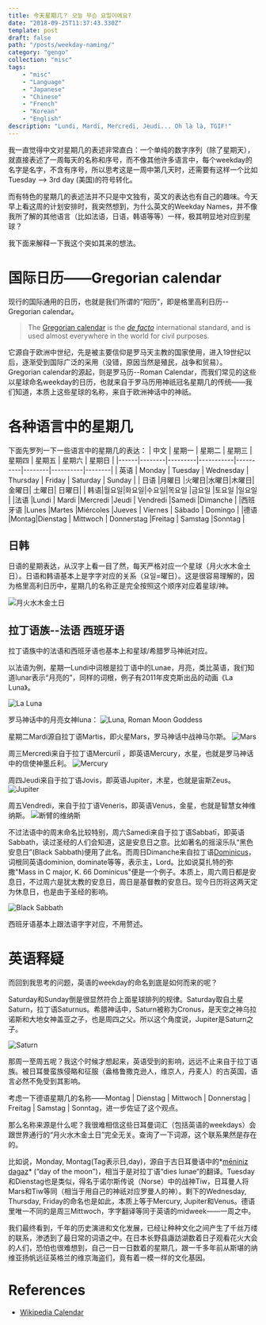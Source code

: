 ```yaml
---
title: 今天星期几？ 오늘 무슨 요일이에요?
date: "2018-09-25T11:37:43.330Z"
template: post
draft: false
path: "/posts/weekday-naming/"
category: "gengo"
collection: "misc"
tags:
    - "misc"
    - "Language"
    - "Japanese"
    - "Chinese"
    - "French"
    - "Korean"
    - "English"
description: "Lundi, Mardi, Mercredi, Jeudi... Oh là là, TGIF!"
---
```


我一直觉得中文对星期几的表述非常直白：一个单纯的数字序列（除了星期天），就直接表述了一周每天的名称和序号，而不像其他许多语言中，每个weekday的名字是名字，不含有序号，所以思考这是一周中第几天时，还需要有这样一个比如Tuesday --> 3rd day (美国)的符号转化。

而有特色的星期几的表述法并不只是中文独有，英文的表达也有自己的趣味。今天早上看这周的计划安排时，我突然想到，为什么英文的Weekday Names，并不像我所了解的其他语言（比如法语，日语，韩语等等）一样，极其明显地对应到星球？

我下面来解释一下我这个突如其来的想法。

# 国际日历——Gregorian calendar

现行的国际通用的日历，也就是我们所谓的“阳历”，即是格里高利日历--Gregorian calendar。

> The [Gregorian calendar](https://en.wikipedia.org/wiki/Gregorian_calendar "Gregorian calendar") is the *[de facto](https://en.wikipedia.org/wiki/De_facto "De facto")* international standard, and is used almost everywhere in the world for civil purposes.

它源自于欧洲中世纪，先是被主要信仰是罗马天主教的国家使用，进入19世纪以后，逐渐受到国际广泛的采用（没错，原因当然是殖民，战争和贸易）。Gregorian calendar的源起，则是罗马历--Roman Calendar，而我们常见的这些以星球命名weekday的日历，也就来自于罗马历用神祇冠名星期几的传统——我们知道，本质上这些星球的名称，来自于欧洲神话中的神祇。

# 各种语言中的星期几

下面先罗列一下一些语言中的星期几的表达：
| 中文 | 星期一 | 星期二  | 星期三    | 星期四   | 星期五 | 星期六   | 星期日 |
|------|--------|---------|-----------|----------|--------|----------|--------|
| 英语 | Monday | Tuesday | Wednesday | Thursday | Friday | Saturday | Sunday |
| 日语 |月曜日 |火曜日|水曜日|木曜日|金曜日| 土曜日| 日曜日|
| 韩语|월요일|화요일|수요일|목요일 |금요일 |토요일 |일요일 |
|法语 |Lundi | Mardi |Mercredi |Jeudi | Vendredi |Samedi |Dimanche |
|西班牙语 |Lunes  |Martes |Miércoles |Jueves | Viernes | Sábado  | Domingo |
|德语 |Montag|Dienstag | Mittwoch  | Donnerstag |Freitag | Samstag  |Sonntag |

## 日韩
日语的星期表达，从汉字上看一目了然，每天严格对应一个星球（月火水木金土日）。日语和韩语基本上是字字对应的关系（요일=曜日）。这是很容易理解的，因为格里高利日历中，星期几的名称正是完全按照这个顺序对应着星球/神。

![月火水木金土日](https://upload-images.jianshu.io/upload_images/72299-1c1a22bf125dcb79.png?imageMogr2/auto-orient/strip%7CimageView2/2/w/1240)

## 拉丁语族--法语 西班牙语
拉丁语族中的法语和西班牙语也基本上和星球/希腊罗马神祇对应。

以法语为例，星期一Lundi中词根是拉丁语中的Lunae，月亮，类比英语，我们知道lunar表示“月亮的”，同样的词根，例子有2011年皮克斯出品的动画《La Luna》。

![La Luna](https://upload-images.jianshu.io/upload_images/72299-ccb8dae1d4dc30a3.png?imageMogr2/auto-orient/strip%7CimageView2/2/w/1240)

罗马神话中的月亮女神luna：
![Luna, Roman Moon Goddess](https://upload-images.jianshu.io/upload_images/72299-18c01b18ac844107.png?imageMogr2/auto-orient/strip%7CimageView2/2/w/1240)

星期二Mardi源自拉丁语Martis，即火星Mars，罗马神话中战神马尔斯。
![Mars](https://upload-images.jianshu.io/upload_images/72299-635e6f8a1df75a6d.png?imageMogr2/auto-orient/strip%7CimageView2/2/w/1240)

周三Mercredi来自于拉丁语Mercuriī ，即英语Mercury，水星，也就是罗马神话中的信使神墨丘利。
![Mercury](https://upload-images.jianshu.io/upload_images/72299-a7a1ba173cf4cfef.png?imageMogr2/auto-orient/strip%7CimageView2/2/w/1240)

周四Jeudi来自于拉丁语Jovis，即英语Jupiter，木星，也就是宙斯Zeus。
![Jupiter](https://upload-images.jianshu.io/upload_images/72299-fbc84a5998c4a738.png?imageMogr2/auto-orient/strip%7CimageView2/2/w/1240)

周五Vendredi，来自于拉丁语Veneris，即英语Venus，金星，也就是智慧女神维纳斯。
![断臂的维纳斯](https://upload-images.jianshu.io/upload_images/72299-95c4e177c684fda4.png?imageMogr2/auto-orient/strip%7CimageView2/2/w/1240)

不过法语中的周末命名比较特别，周六Samedi来自于拉丁语Sabbatī，即英语Sabbath，读过圣经的人们会知道，这是安息日之意。比如著名的摇滚乐队“黑色安息日”(Black Sabbath)便用了此名。而周日Dimanche来自拉丁语[Dominicus](https://en.wiktionary.org/wiki/dies_Dominicus#Latin "dies Dominicus")，词根同英语dominion, dominate等等，表示主，Lord。比如说莫扎特的弥撒"Mass in C major, K. 66 Dominicus"便是一个例子。本质上，周六周日都是安息日，不过周六是犹太教的安息日，周日是基督教的安息日。现今日历将这两天定为休息日，也是由于圣经的影响。

![Black Sabbath](https://upload-images.jianshu.io/upload_images/72299-23405ccdcb511627.png?imageMogr2/auto-orient/strip%7CimageView2/2/w/1240)

西班牙语基本上跟法语字字对应，不用赘述。

# 英语释疑
而回到我思考的问题，英语的weekday的命名到底是如何而来的呢？

Saturday和Sunday倒是很显然符合上面星球排列的规律。Saturday取自土星Saturn，拉丁语Saturnus。希腊神话中，Saturn被称为Cronus，是天空之神乌拉诺斯和大地女神盖亚之子，也是周四之父。所以这个角度说，Jupiter是Saturn之子。

![Saturn](https://upload-images.jianshu.io/upload_images/72299-e2ded71981001666.png?imageMogr2/auto-orient/strip%7CimageView2/2/w/1240)

那周一至周五呢？我这个时候才想起来，英语受到的影响，远远不止来自于拉丁语族。被日耳曼蛮族侵略和征服（盎格鲁撒克逊人，维京人，丹麦人）的古英国，语言必然不免受到其影响。

考虑一下德语星期几的名称——Montag | Dienstag | Mittwoch  | Donnerstag | Freitag | Samstag  | Sonntag，进一步佐证了这个观点。

那么名称来源是什么呢？我很难相信这些日耳曼词汇（包括英语的weekdays）会跟世界通行的“月火水木金土日”完全无关。查询了一下词源，这个联系果然是存在的。

比如说，Monday, Montag(Tag表示日,day)，源自于古日耳曼语中的*[mēniniz dagaz](https://en.wiktionary.org/wiki/Reconstruction:Proto-Germanic/m%C4%93niniz_dagaz "Reconstruction:Proto-Germanic/mēniniz dagaz")* (“day of the moon”)，相当于是对拉丁语“dies lunae“的翻译。Tuesday和Dienstag也是类似，得名于诺尔斯传说（Norse）中的战神Tiw，日耳曼人将Mars和Tiw等同（相当于用自己的神祇对应罗曼人的神）。剩下的Wednesday, Thursday, Friday的命名也是如此，本质上等于Mercury, Jupiter和Venus。德语里唯一不同的是周三Mittwoch，字字翻译等同于英语的midweek——一周之中。

我们最终看到，千年的历史演进和文化发展，已经让种种文化之间产生了千丝万缕的联系，渗透到了最日常的词语之中。在日本长野县諏訪湖数着日子观看花火大会的人们，恐怕也很难想到，自己一日一日数着的星期几，跟一千多年前从斯堪的纳维亚扬帆远征英格兰的维京海盗们，竟有着一模一样的文化基因。

# References
- [Wikipedia Calendar](https://en.wikipedia.org/wiki/Calendar#Gregorian_calendar)

